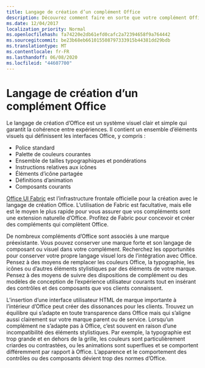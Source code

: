 ```yaml
---
title: Langage de création d’un complément Office
description: Découvrez comment faire en sorte que votre complément Office soit compatible avec Office.
ms.date: 12/04/2017
localization_priority: Normal
ms.openlocfilehash: fa74220e2db61efd0cafc2a72394658f9a764442
ms.sourcegitcommit: be23b68eb661015508797333915b44381dd29bdb
ms.translationtype: MT
ms.contentlocale: fr-FR
ms.lasthandoff: 06/08/2020
ms.locfileid: "44607700"
---
```

# <a name="office-add-in-design-language"></a>Langage de création d’un complément Office

Le langage de création d’Office est un système visuel clair et simple qui garantit la cohérence entre expériences. Il contient un ensemble d’éléments visuels qui définissent les interfaces Office, y compris :

- Police standard
- Palette de couleurs courantes
- Ensemble de tailles typographiques et pondérations
- Instructions relatives aux icônes
- Éléments d’icône partagée
- Définitions d’animation
- Composants courants

[Office UI Fabric](https://developer.microsoft.com/fabric) est l’infrastructure frontale officielle pour la création avec le langage de création Office. L’utilisation de Fabric est facultative, mais elle est le moyen le plus rapide pour vous assurer que vos compléments sont une extension naturelle d’Office. Profitez de Fabric pour concevoir et créer des compléments qui complètent Office.

De nombreux compléments d’Office sont associés à une marque préexistante. Vous pouvez conserver une marque forte et son langage de composant ou visuel dans votre complément. Recherchez les opportunités pour conserver votre propre langage visuel lors de l’intégration avec Office. Pensez à des moyens de remplacer les couleurs Office, la typographie, les icônes ou d’autres éléments stylistiques par des éléments de votre marque. Pensez à des moyens de suivre des dispositions de complément ou des modèles de conception de l’expérience utilisateur courants tout en insérant des contrôles et des composants que vos clients connaissent.

L’insertion d’une interface utilisateur HTML de marque importante à l’intérieur d’Office peut créer des dissonances pour les clients. Trouvez un équilibre qui s’adapte en toute transparence dans Office mais qui s’aligne aussi clairement sur votre marque parent ou de service. Lorsqu’un complément ne s’adapte pas à Office, c’est souvent en raison d’une incompatibilité des éléments stylistiques. Par exemple, la typographie est trop grande et en dehors de la grille, les couleurs sont particulièrement criardes ou contrastées, ou les animations sont superflues et se comportent différemment par rapport à Office. L’apparence et le comportement des contrôles ou des composants dévient trop des normes d’Office.
